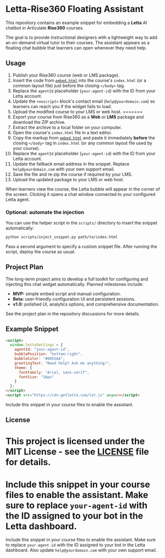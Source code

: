# Letta-Rise360 Floating Assistant

This repository contains an example snippet for embedding a **Letta** AI chatbot in Articulate **Rise360** courses.

The goal is to provide instructional designers with a lightweight way to add an on-demand virtual tutor to their courses. The assistant appears as a floating chat bubble that learners can open whenever they need help.

## Usage


1. Publish your Rise360 course (web or LMS package).
2. Insert the code from [`embed.html`](embed.html) into the course's `index.html` (or a common layout file) just before the closing `</body>` tag.
3. Replace the `agentId` placeholder (`your-agent-id`) with the ID from your Letta account.
4. Update the `<noscript>` block's contact email (`help@yourdomain.com`) so learners can reach you if the widget fails to load.
5. Upload the modified course to your LMS or web host.
=======
1. Export your course from Rise360 as a **Web** or **LMS** package and download the ZIP archive.
2. Extract the archive to a local folder on your computer.
3. Open the course's `index.html` file in a text editor.
4. Copy the markup from [`embed.html`](embed.html) and paste it immediately **before** the closing `</body>` tag in `index.html` (or any common layout file used by your course).
5. Replace the `agentId` placeholder (`your-agent-id`) with the ID from your Letta account.
6. Update the fallback email address in the snippet. Replace `help@yourdomain.com` with your own support email.
7. Save the file and re‑zip the course if required by your LMS.
8. Upload the updated package to your LMS or web host.


When learners view the course, the Letta bubble will appear in the corner of the screen. Clicking it opens a chat window connected to your configured Letta agent.

### Optional: automate the injection

You can use the helper script in the `scripts/` directory to insert the snippet automatically:

```bash
python scripts/inject_snippet.py path/to/index.html
```

Pass a second argument to specify a custom snippet file. After running the script, deploy the course as usual.

## Project Plan

The long-term project aims to develop a full toolkit for configuring and injecting this chat widget automatically. Planned milestones include:

- **MVP:** simple embed script and manual configuration.
- **Beta:** user-friendly configuration UI and persistent sessions.
- **v1.0:** polished UI, analytics options, and comprehensive documentation.

See the project plan in the repository discussions for more details.

## Example Snippet

```html
<script>
  window.lettaSettings = {
    agentId: "your-agent-id",
    bubblePosition: "bottom-right",
    bubbleColor: "#0055A4",
    greetingText: "Need help? Ask me anything!",
    theme: {
      fontFamily: "Arial, sans-serif",
      fontSize: "16px"
    }
  };
</script>
<script src="https://cdn.getletta.com/let.js" async></script>
```


Include this snippet in your course files to enable the assistant.

## License

This project is licensed under the MIT License - see the [LICENSE](LICENSE) file for details.
=======

Include this snippet in your course files to enable the assistant. Make sure to
replace `your-agent-id` with the ID assigned to your bot in the Letta dashboard.
=======
Include this snippet in your course files to enable the assistant. Make sure to replace `your-agent-id` with the ID assigned to your bot in the Letta dashboard. Also update `help@yourdomain.com` with your own support email.
